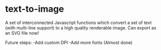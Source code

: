 # text-to-image
A set of interconnected Javascript functions which convert a set of text (with multi-line support) to a high quality renderable image. Can export as an SVG file now!

Future steps:
-Add custom DPI
-Add more fonts (Almost done)
